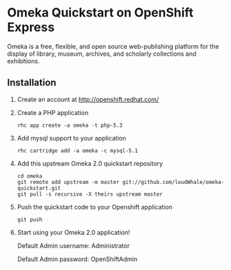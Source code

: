 # Omeka Quickstart on OpenShift Express #
Omeka is a free, flexible, and open source web-publishing platform for the display of library, museum, archives, and scholarly collections and exhibitions.

## Installation ##

1. Create an account at http://openshift.redhat.com/
 
1. Create a PHP application

    ```
    rhc app create -a omeka -t php-5.3
    ```

1. Add mysql support to your application
     
     ```
     rhc cartridge add -a omeka -c mysql-5.1
     ```

1. Add this upstream Omeka 2.0 quickstart repository
     
     ```
     cd omeka
     git remote add upstream -m master git://github.com/loudWhale/omeka-quickstart.git
     git pull -s recursive -X theirs upstream master
     ```
1. Push the quickstart code to your Openshift application
     
     ```
     git push
     ```

1. Start using your Omeka 2.0 application!

    Default Admin username: Administrator
    
    Default Admin password: OpenShiftAdmin
